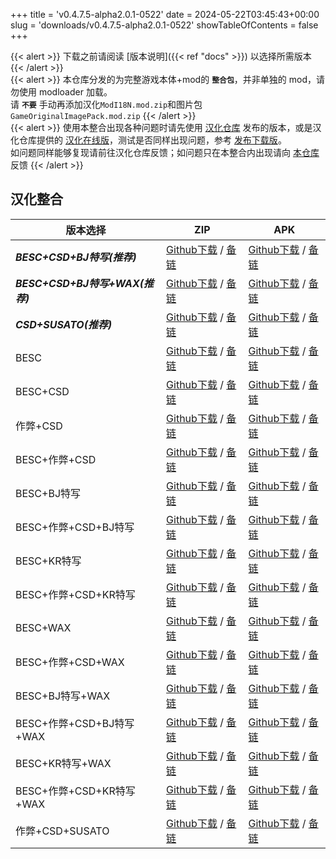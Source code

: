+++
title = 'v0.4.7.5-alpha2.0.1-0522'
date = 2024-05-22T03:45:43+00:00
slug = 'downloads/v0.4.7.5-alpha2.0.1-0522'
showTableOfContents = false
+++

{{< alert >}}
下载之前请阅读 [版本说明]({{< ref "docs" >}}) 以选择所需版本
{{< /alert >}}
<br>
{{< alert >}}
本仓库分发的为完整游戏本体+mod的 **`整合包`**，并非单独的 mod，请勿使用 modloader 加载。
<br>
请 **`不要`** 手动再添加汉化`ModI18N.mod.zip`和图片包`GameOriginalImagePack.mod.zip`
{{< /alert >}}
<br>
{{< alert >}}
使用本整合出现各种问题时请先使用 [汉化仓库](https://github.com/Eltirosto/Degrees-of-Lewdity-Chinese-Localization) 发布的版本，或是汉化仓库提供的 [汉化在线版](https://eltirosto.github.io/Degrees-of-Lewdity-Chinese-Localization/)，测试是否同样出现问题，参考 [发布下载版](https://github.com/Eltirosto/Degrees-of-Lewdity-Chinese-Localization/blob/main/README.md#%E5%8F%91%E5%B8%83%E4%B8%8B%E8%BD%BD%E7%89%88)。
<br>
如问题同样能够复现请前往汉化仓库反馈；如问题只在本整合内出现请向 [本仓库](https://github.com/DoL-Lyra/Lyra/issues) 反馈
{{< /alert >}}

## 汉化整合

|           版本选择            |                                                                                                                                                                       ZIP                                                                                                                                                                        |                                                                                                                                                                       APK                                                                                                                                                                        |
|-------------------------------|--------------------------------------------------------------------------------------------------------------------------------------------------------------------------------------------------------------------------------------------------------------------------------------------------------------------------------------------------|--------------------------------------------------------------------------------------------------------------------------------------------------------------------------------------------------------------------------------------------------------------------------------------------------------------------------------------------------|
|***BESC+CSD+BJ特写(推荐)***    |[Github下载](https://github.com/DoL-Lyra/Lyra/releases/download/v0.4.7.5-alpha2.0.1-0522/DoL-0.4.7.5-Lyra-a2.0.1-besc-csd-sideviewbj-0522.zip ) / [备链](https://mirror.ghproxy.com/https://github.com/DoL-Lyra/Lyra/releases/download/v0.4.7.5-alpha2.0.1-0522/DoL-0.4.7.5-Lyra-a2.0.1-besc-csd-sideviewbj-0522.zip )                    |[Github下载](https://github.com/DoL-Lyra/Lyra/releases/download/v0.4.7.5-alpha2.0.1-0522/DoL-0.4.7.5-Lyra-a2.0.1-besc-csd-sideviewbj-0522.apk ) / [备链](https://mirror.ghproxy.com/https://github.com/DoL-Lyra/Lyra/releases/download/v0.4.7.5-alpha2.0.1-0522/DoL-0.4.7.5-Lyra-a2.0.1-besc-csd-sideviewbj-0522.apk )                    |
|***BESC+CSD+BJ特写+WAX(推荐)***|[Github下载](https://github.com/DoL-Lyra/Lyra/releases/download/v0.4.7.5-alpha2.0.1-0522/DoL-0.4.7.5-Lyra-a2.0.1-besc-wax-csd-sideviewbj-0522.zip ) / [备链](https://mirror.ghproxy.com/https://github.com/DoL-Lyra/Lyra/releases/download/v0.4.7.5-alpha2.0.1-0522/DoL-0.4.7.5-Lyra-a2.0.1-besc-wax-csd-sideviewbj-0522.zip )            |[Github下载](https://github.com/DoL-Lyra/Lyra/releases/download/v0.4.7.5-alpha2.0.1-0522/DoL-0.4.7.5-Lyra-a2.0.1-besc-wax-csd-sideviewbj-0522.apk ) / [备链](https://mirror.ghproxy.com/https://github.com/DoL-Lyra/Lyra/releases/download/v0.4.7.5-alpha2.0.1-0522/DoL-0.4.7.5-Lyra-a2.0.1-besc-wax-csd-sideviewbj-0522.apk )            |
|***CSD+SUSATO(推荐)***         |[Github下载](https://github.com/DoL-Lyra/Lyra/releases/download/v0.4.7.5-alpha2.0.1-0522/DoL-0.4.7.5-Lyra-a2.0.1-susato-csd-0522.zip ) / [备链](https://mirror.ghproxy.com/https://github.com/DoL-Lyra/Lyra/releases/download/v0.4.7.5-alpha2.0.1-0522/DoL-0.4.7.5-Lyra-a2.0.1-susato-csd-0522.zip )                                      |[Github下载](https://github.com/DoL-Lyra/Lyra/releases/download/v0.4.7.5-alpha2.0.1-0522/DoL-0.4.7.5-Lyra-a2.0.1-susato-csd-0522.apk ) / [备链](https://mirror.ghproxy.com/https://github.com/DoL-Lyra/Lyra/releases/download/v0.4.7.5-alpha2.0.1-0522/DoL-0.4.7.5-Lyra-a2.0.1-susato-csd-0522.apk )                                      |
|BESC                           |[Github下载](https://github.com/DoL-Lyra/Lyra/releases/download/v0.4.7.5-alpha2.0.1-0522/DoL-0.4.7.5-Lyra-a2.0.1-besc-0522.zip ) / [备链](https://mirror.ghproxy.com/https://github.com/DoL-Lyra/Lyra/releases/download/v0.4.7.5-alpha2.0.1-0522/DoL-0.4.7.5-Lyra-a2.0.1-besc-0522.zip )                                                  |[Github下载](https://github.com/DoL-Lyra/Lyra/releases/download/v0.4.7.5-alpha2.0.1-0522/DoL-0.4.7.5-Lyra-a2.0.1-besc-0522.apk ) / [备链](https://mirror.ghproxy.com/https://github.com/DoL-Lyra/Lyra/releases/download/v0.4.7.5-alpha2.0.1-0522/DoL-0.4.7.5-Lyra-a2.0.1-besc-0522.apk )                                                  |
|BESC+CSD                       |[Github下载](https://github.com/DoL-Lyra/Lyra/releases/download/v0.4.7.5-alpha2.0.1-0522/DoL-0.4.7.5-Lyra-a2.0.1-besc-csd-0522.zip ) / [备链](https://mirror.ghproxy.com/https://github.com/DoL-Lyra/Lyra/releases/download/v0.4.7.5-alpha2.0.1-0522/DoL-0.4.7.5-Lyra-a2.0.1-besc-csd-0522.zip )                                          |[Github下载](https://github.com/DoL-Lyra/Lyra/releases/download/v0.4.7.5-alpha2.0.1-0522/DoL-0.4.7.5-Lyra-a2.0.1-besc-csd-0522.apk ) / [备链](https://mirror.ghproxy.com/https://github.com/DoL-Lyra/Lyra/releases/download/v0.4.7.5-alpha2.0.1-0522/DoL-0.4.7.5-Lyra-a2.0.1-besc-csd-0522.apk )                                          |
|作弊+CSD                       |[Github下载](https://github.com/DoL-Lyra/Lyra/releases/download/v0.4.7.5-alpha2.0.1-0522/DoL-0.4.7.5-Lyra-a2.0.1-cheat-csd-0522.zip ) / [备链](https://mirror.ghproxy.com/https://github.com/DoL-Lyra/Lyra/releases/download/v0.4.7.5-alpha2.0.1-0522/DoL-0.4.7.5-Lyra-a2.0.1-cheat-csd-0522.zip )                                        |[Github下载](https://github.com/DoL-Lyra/Lyra/releases/download/v0.4.7.5-alpha2.0.1-0522/DoL-0.4.7.5-Lyra-a2.0.1-cheat-csd-0522.apk ) / [备链](https://mirror.ghproxy.com/https://github.com/DoL-Lyra/Lyra/releases/download/v0.4.7.5-alpha2.0.1-0522/DoL-0.4.7.5-Lyra-a2.0.1-cheat-csd-0522.apk )                                        |
|BESC+作弊+CSD                  |[Github下载](https://github.com/DoL-Lyra/Lyra/releases/download/v0.4.7.5-alpha2.0.1-0522/DoL-0.4.7.5-Lyra-a2.0.1-besc-cheat-csd-0522.zip ) / [备链](https://mirror.ghproxy.com/https://github.com/DoL-Lyra/Lyra/releases/download/v0.4.7.5-alpha2.0.1-0522/DoL-0.4.7.5-Lyra-a2.0.1-besc-cheat-csd-0522.zip )                              |[Github下载](https://github.com/DoL-Lyra/Lyra/releases/download/v0.4.7.5-alpha2.0.1-0522/DoL-0.4.7.5-Lyra-a2.0.1-besc-cheat-csd-0522.apk ) / [备链](https://mirror.ghproxy.com/https://github.com/DoL-Lyra/Lyra/releases/download/v0.4.7.5-alpha2.0.1-0522/DoL-0.4.7.5-Lyra-a2.0.1-besc-cheat-csd-0522.apk )                              |
|BESC+BJ特写                    |[Github下载](https://github.com/DoL-Lyra/Lyra/releases/download/v0.4.7.5-alpha2.0.1-0522/DoL-0.4.7.5-Lyra-a2.0.1-besc-sideviewbj-0522.zip ) / [备链](https://mirror.ghproxy.com/https://github.com/DoL-Lyra/Lyra/releases/download/v0.4.7.5-alpha2.0.1-0522/DoL-0.4.7.5-Lyra-a2.0.1-besc-sideviewbj-0522.zip )                            |[Github下载](https://github.com/DoL-Lyra/Lyra/releases/download/v0.4.7.5-alpha2.0.1-0522/DoL-0.4.7.5-Lyra-a2.0.1-besc-sideviewbj-0522.apk ) / [备链](https://mirror.ghproxy.com/https://github.com/DoL-Lyra/Lyra/releases/download/v0.4.7.5-alpha2.0.1-0522/DoL-0.4.7.5-Lyra-a2.0.1-besc-sideviewbj-0522.apk )                            |
|BESC+作弊+CSD+BJ特写           |[Github下载](https://github.com/DoL-Lyra/Lyra/releases/download/v0.4.7.5-alpha2.0.1-0522/DoL-0.4.7.5-Lyra-a2.0.1-besc-cheat-csd-sideviewbj-0522.zip ) / [备链](https://mirror.ghproxy.com/https://github.com/DoL-Lyra/Lyra/releases/download/v0.4.7.5-alpha2.0.1-0522/DoL-0.4.7.5-Lyra-a2.0.1-besc-cheat-csd-sideviewbj-0522.zip )        |[Github下载](https://github.com/DoL-Lyra/Lyra/releases/download/v0.4.7.5-alpha2.0.1-0522/DoL-0.4.7.5-Lyra-a2.0.1-besc-cheat-csd-sideviewbj-0522.apk ) / [备链](https://mirror.ghproxy.com/https://github.com/DoL-Lyra/Lyra/releases/download/v0.4.7.5-alpha2.0.1-0522/DoL-0.4.7.5-Lyra-a2.0.1-besc-cheat-csd-sideviewbj-0522.apk )        |
|BESC+KR特写                    |[Github下载](https://github.com/DoL-Lyra/Lyra/releases/download/v0.4.7.5-alpha2.0.1-0522/DoL-0.4.7.5-Lyra-a2.0.1-besc-sideviewkr-0522.zip ) / [备链](https://mirror.ghproxy.com/https://github.com/DoL-Lyra/Lyra/releases/download/v0.4.7.5-alpha2.0.1-0522/DoL-0.4.7.5-Lyra-a2.0.1-besc-sideviewkr-0522.zip )                            |[Github下载](https://github.com/DoL-Lyra/Lyra/releases/download/v0.4.7.5-alpha2.0.1-0522/DoL-0.4.7.5-Lyra-a2.0.1-besc-sideviewkr-0522.apk ) / [备链](https://mirror.ghproxy.com/https://github.com/DoL-Lyra/Lyra/releases/download/v0.4.7.5-alpha2.0.1-0522/DoL-0.4.7.5-Lyra-a2.0.1-besc-sideviewkr-0522.apk )                            |
|BESC+作弊+CSD+KR特写           |[Github下载](https://github.com/DoL-Lyra/Lyra/releases/download/v0.4.7.5-alpha2.0.1-0522/DoL-0.4.7.5-Lyra-a2.0.1-besc-cheat-csd-sideviewkr-0522.zip ) / [备链](https://mirror.ghproxy.com/https://github.com/DoL-Lyra/Lyra/releases/download/v0.4.7.5-alpha2.0.1-0522/DoL-0.4.7.5-Lyra-a2.0.1-besc-cheat-csd-sideviewkr-0522.zip )        |[Github下载](https://github.com/DoL-Lyra/Lyra/releases/download/v0.4.7.5-alpha2.0.1-0522/DoL-0.4.7.5-Lyra-a2.0.1-besc-cheat-csd-sideviewkr-0522.apk ) / [备链](https://mirror.ghproxy.com/https://github.com/DoL-Lyra/Lyra/releases/download/v0.4.7.5-alpha2.0.1-0522/DoL-0.4.7.5-Lyra-a2.0.1-besc-cheat-csd-sideviewkr-0522.apk )        |
|BESC+WAX                       |[Github下载](https://github.com/DoL-Lyra/Lyra/releases/download/v0.4.7.5-alpha2.0.1-0522/DoL-0.4.7.5-Lyra-a2.0.1-besc-wax-0522.zip ) / [备链](https://mirror.ghproxy.com/https://github.com/DoL-Lyra/Lyra/releases/download/v0.4.7.5-alpha2.0.1-0522/DoL-0.4.7.5-Lyra-a2.0.1-besc-wax-0522.zip )                                          |[Github下载](https://github.com/DoL-Lyra/Lyra/releases/download/v0.4.7.5-alpha2.0.1-0522/DoL-0.4.7.5-Lyra-a2.0.1-besc-wax-0522.apk ) / [备链](https://mirror.ghproxy.com/https://github.com/DoL-Lyra/Lyra/releases/download/v0.4.7.5-alpha2.0.1-0522/DoL-0.4.7.5-Lyra-a2.0.1-besc-wax-0522.apk )                                          |
|BESC+作弊+CSD+WAX              |[Github下载](https://github.com/DoL-Lyra/Lyra/releases/download/v0.4.7.5-alpha2.0.1-0522/DoL-0.4.7.5-Lyra-a2.0.1-besc-wax-cheat-csd-0522.zip ) / [备链](https://mirror.ghproxy.com/https://github.com/DoL-Lyra/Lyra/releases/download/v0.4.7.5-alpha2.0.1-0522/DoL-0.4.7.5-Lyra-a2.0.1-besc-wax-cheat-csd-0522.zip )                      |[Github下载](https://github.com/DoL-Lyra/Lyra/releases/download/v0.4.7.5-alpha2.0.1-0522/DoL-0.4.7.5-Lyra-a2.0.1-besc-wax-cheat-csd-0522.apk ) / [备链](https://mirror.ghproxy.com/https://github.com/DoL-Lyra/Lyra/releases/download/v0.4.7.5-alpha2.0.1-0522/DoL-0.4.7.5-Lyra-a2.0.1-besc-wax-cheat-csd-0522.apk )                      |
|BESC+BJ特写+WAX                |[Github下载](https://github.com/DoL-Lyra/Lyra/releases/download/v0.4.7.5-alpha2.0.1-0522/DoL-0.4.7.5-Lyra-a2.0.1-besc-wax-sideviewbj-0522.zip ) / [备链](https://mirror.ghproxy.com/https://github.com/DoL-Lyra/Lyra/releases/download/v0.4.7.5-alpha2.0.1-0522/DoL-0.4.7.5-Lyra-a2.0.1-besc-wax-sideviewbj-0522.zip )                    |[Github下载](https://github.com/DoL-Lyra/Lyra/releases/download/v0.4.7.5-alpha2.0.1-0522/DoL-0.4.7.5-Lyra-a2.0.1-besc-wax-sideviewbj-0522.apk ) / [备链](https://mirror.ghproxy.com/https://github.com/DoL-Lyra/Lyra/releases/download/v0.4.7.5-alpha2.0.1-0522/DoL-0.4.7.5-Lyra-a2.0.1-besc-wax-sideviewbj-0522.apk )                    |
|BESC+作弊+CSD+BJ特写+WAX       |[Github下载](https://github.com/DoL-Lyra/Lyra/releases/download/v0.4.7.5-alpha2.0.1-0522/DoL-0.4.7.5-Lyra-a2.0.1-besc-wax-cheat-csd-sideviewbj-0522.zip ) / [备链](https://mirror.ghproxy.com/https://github.com/DoL-Lyra/Lyra/releases/download/v0.4.7.5-alpha2.0.1-0522/DoL-0.4.7.5-Lyra-a2.0.1-besc-wax-cheat-csd-sideviewbj-0522.zip )|[Github下载](https://github.com/DoL-Lyra/Lyra/releases/download/v0.4.7.5-alpha2.0.1-0522/DoL-0.4.7.5-Lyra-a2.0.1-besc-wax-cheat-csd-sideviewbj-0522.apk ) / [备链](https://mirror.ghproxy.com/https://github.com/DoL-Lyra/Lyra/releases/download/v0.4.7.5-alpha2.0.1-0522/DoL-0.4.7.5-Lyra-a2.0.1-besc-wax-cheat-csd-sideviewbj-0522.apk )|
|BESC+KR特写+WAX                |[Github下载](https://github.com/DoL-Lyra/Lyra/releases/download/v0.4.7.5-alpha2.0.1-0522/DoL-0.4.7.5-Lyra-a2.0.1-besc-wax-sideviewkr-0522.zip ) / [备链](https://mirror.ghproxy.com/https://github.com/DoL-Lyra/Lyra/releases/download/v0.4.7.5-alpha2.0.1-0522/DoL-0.4.7.5-Lyra-a2.0.1-besc-wax-sideviewkr-0522.zip )                    |[Github下载](https://github.com/DoL-Lyra/Lyra/releases/download/v0.4.7.5-alpha2.0.1-0522/DoL-0.4.7.5-Lyra-a2.0.1-besc-wax-sideviewkr-0522.apk ) / [备链](https://mirror.ghproxy.com/https://github.com/DoL-Lyra/Lyra/releases/download/v0.4.7.5-alpha2.0.1-0522/DoL-0.4.7.5-Lyra-a2.0.1-besc-wax-sideviewkr-0522.apk )                    |
|BESC+作弊+CSD+KR特写+WAX       |[Github下载](https://github.com/DoL-Lyra/Lyra/releases/download/v0.4.7.5-alpha2.0.1-0522/DoL-0.4.7.5-Lyra-a2.0.1-besc-wax-cheat-csd-sideviewkr-0522.zip ) / [备链](https://mirror.ghproxy.com/https://github.com/DoL-Lyra/Lyra/releases/download/v0.4.7.5-alpha2.0.1-0522/DoL-0.4.7.5-Lyra-a2.0.1-besc-wax-cheat-csd-sideviewkr-0522.zip )|[Github下载](https://github.com/DoL-Lyra/Lyra/releases/download/v0.4.7.5-alpha2.0.1-0522/DoL-0.4.7.5-Lyra-a2.0.1-besc-wax-cheat-csd-sideviewkr-0522.apk ) / [备链](https://mirror.ghproxy.com/https://github.com/DoL-Lyra/Lyra/releases/download/v0.4.7.5-alpha2.0.1-0522/DoL-0.4.7.5-Lyra-a2.0.1-besc-wax-cheat-csd-sideviewkr-0522.apk )|
|作弊+CSD+SUSATO                |[Github下载](https://github.com/DoL-Lyra/Lyra/releases/download/v0.4.7.5-alpha2.0.1-0522/DoL-0.4.7.5-Lyra-a2.0.1-susato-cheat-csd-0522.zip ) / [备链](https://mirror.ghproxy.com/https://github.com/DoL-Lyra/Lyra/releases/download/v0.4.7.5-alpha2.0.1-0522/DoL-0.4.7.5-Lyra-a2.0.1-susato-cheat-csd-0522.zip )                          |[Github下载](https://github.com/DoL-Lyra/Lyra/releases/download/v0.4.7.5-alpha2.0.1-0522/DoL-0.4.7.5-Lyra-a2.0.1-susato-cheat-csd-0522.apk ) / [备链](https://mirror.ghproxy.com/https://github.com/DoL-Lyra/Lyra/releases/download/v0.4.7.5-alpha2.0.1-0522/DoL-0.4.7.5-Lyra-a2.0.1-susato-cheat-csd-0522.apk )                          |
